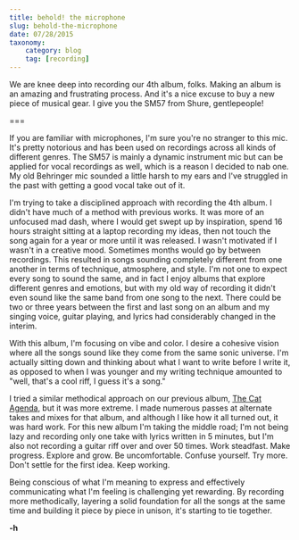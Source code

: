 ```yaml
---
title: behold! the microphone
slug: behold-the-microphone
date: 07/28/2015
taxonomy:
    category: blog
    tag: [recording]
---
```


We are knee deep into recording our 4th album, folks. Making an album is an amazing and frustrating process. And it's a nice excuse to buy a new piece of musical gear. I give you the SM57 from Shure, gentlepeople!

===

If you are familiar with microphones, I'm sure you're no stranger to this mic. It's pretty notorious and has been used on recordings across all kinds of different genres. The SM57 is mainly a dynamic instrument mic but can be applied for vocal recordings as well, which is a reason I decided to nab one. My old Behringer mic sounded a little harsh to my ears and I've struggled in the past with getting a good vocal take out of it.

I'm trying to take a disciplined approach with recording the 4th album. I didn't have much of a method with previous works. It was more of an unfocused mad dash, where I would get swept up by inspiration, spend 16 hours straight sitting at a laptop recording my ideas, then not touch the song again for a year or more until it was released. I wasn't motivated if I wasn't in a creative mood. Sometimes months would go by between recordings. This resulted in songs sounding completely different from one another in terms of technique, atmosphere, and style. I'm not one to expect every song to sound the same, and in fact I enjoy albums that explore different genres and emotions, but with my old way of recording it didn't even sound like the same band from one song to the next. There could be two or three years between the first and last song on an album and my singing voice, guitar playing, and lyrics had considerably changed in the interim.

With this album, I'm focusing on vibe and color. I desire a cohesive vision where all the songs sound like they come from the same sonic universe. I'm actually sitting down and thinking about what I want to write before I write it, as opposed to when I was younger and my writing technique amounted to "well, that's a cool riff, I guess it's a song."

I tried a similar methodical approach on our previous album, [The Cat Agenda](https://gravityfreesummer.bandcamp.com/album/the-cat-agenda), but it was more extreme. I made numerous passes at alternate takes and mixes for that album, and although I like how it all turned out, it was hard work. For this new album I'm taking the middle road; I'm not being lazy and recording only one take with lyrics written in 5 minutes, but I'm also not recording a guitar riff over and over 50 times. Work steadfast. Make progress. Explore and grow. Be uncomfortable. Confuse yourself. Try more. Don't settle for the first idea. Keep working.

Being conscious of what I'm meaning to express and effectively communicating what I'm feeling is challenging yet rewarding. By recording more methodically, layering a solid foundation for all the songs at the same time and building it piece by piece in unison, it's starting to tie together.

**-h**
